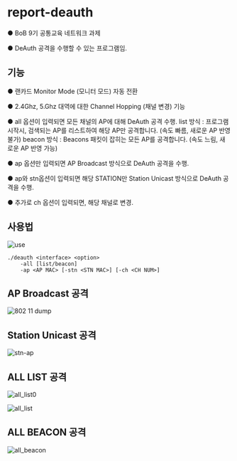 # report-deauth
● BoB 9기 공통교육 네트워크 과제

● DeAuth 공격을 수행할 수 있는 프로그램임.

## 기능
● 랜카드 Monitor Mode (모니터 모드) 자동 전환

● 2.4Ghz, 5.Ghz 대역에 대한 Channel Hopping (채널 변경) 기능

● all 옵션이 입력되면 모든 채널의 AP에 대해 DeAuth 공격 수행.
	list 방식 : 프로그램 시작시, 검색되는 AP를 리스트하여 해당 AP만 공격합니다.
		(속도 빠름, 새로운 AP 반영 불가)
	beacon 방식 : Beacons 패킷이 잡히는 모든 AP를 공격합니다.
		(속도 느림, 새로운 AP 반영 가능)

● ap 옵션만 입력되면 AP Broadcast 방식으로 DeAuth 공격을 수행.

● ap와 stn옵션이 입력되면 해당 STATION만 Station Unicast 방식으로 DeAuth 공격을 수행.

● 추가로 ch 옵션이 입력되면, 해당 채널로 변경.


## 사용법
![use](https://user-images.githubusercontent.com/12112214/106763853-97937a00-667a-11eb-99e9-6bad31cc73d0.png)

    ./deauth <interface> <option>
        -all [list/beacon]
        -ap <AP MAC> [-stn <STN MAC>] [-ch <CH NUM>]

## AP Broadcast 공격
![802 11 dump](https://user-images.githubusercontent.com/12112214/106185759-95e33580-61e6-11eb-8a7c-7057a3ab7c50.png)

## Station Unicast 공격
![stn-ap](https://user-images.githubusercontent.com/12112214/106764210-eb05c800-667a-11eb-951d-1c191f68a736.png)

## ALL LIST 공격
![all_list0](https://user-images.githubusercontent.com/12112214/106764245-f48f3000-667a-11eb-831f-9d8e98cca60d.png)

![all_list](https://user-images.githubusercontent.com/12112214/106764283-fd800180-667a-11eb-84e3-156e0d3a37b2.png)

## ALL BEACON 공격
![all_beacon](https://user-images.githubusercontent.com/12112214/106764311-053fa600-667b-11eb-953e-4c96945c422f.png)

